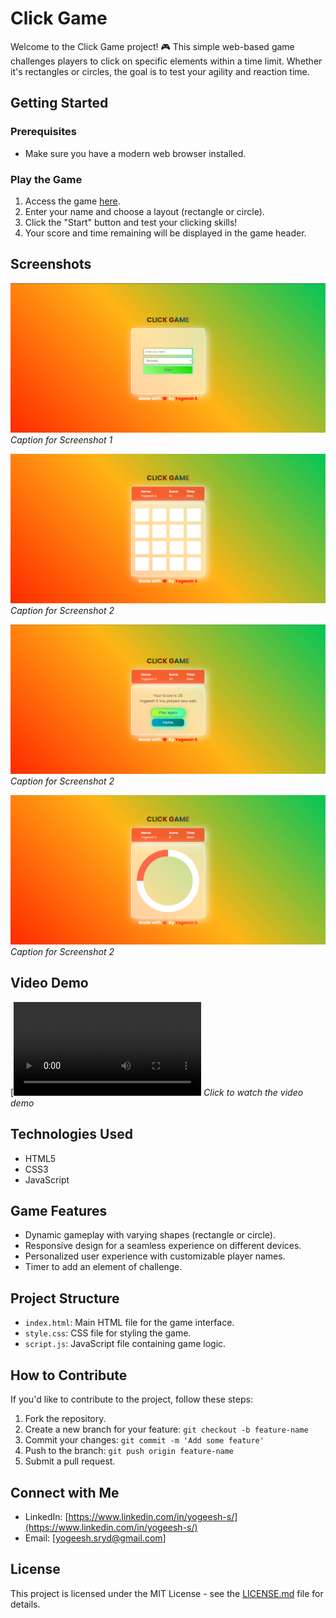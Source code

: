 # Click Game

Welcome to the Click Game project! 🎮 This simple web-based game challenges players to click on specific elements within a time limit. Whether it's rectangles or circles, the goal is to test your agility and reaction time.

## Getting Started

### Prerequisites
- Make sure you have a modern web browser installed.

### Play the Game
1. Access the game [here]((https://yogeesh-s.github.io/clickgame/)).
2. Enter your name and choose a layout (rectangle or circle).
3. Click the "Start" button and test your clicking skills!
4. Your score and time remaining will be displayed in the game header.

## Screenshots

![Game Screenshot 1](/demo/screenshot1.png)
*Caption for Screenshot 1*

![Game Screenshot 2](/demo/screenshot2.png)
*Caption for Screenshot 2*

![Game Screenshot 3](/demo/screenshot3.png)
*Caption for Screenshot 2*

![Game Screenshot 4](/demo/screenshot4.png)
*Caption for Screenshot 2*

## Video Demo

[![Click Game Demo](/demo/demo.mp4)
*Click to watch the video demo*

## Technologies Used
- HTML5
- CSS3
- JavaScript

## Game Features
- Dynamic gameplay with varying shapes (rectangle or circle).
- Responsive design for a seamless experience on different devices.
- Personalized user experience with customizable player names.
- Timer to add an element of challenge.

## Project Structure

- `index.html`: Main HTML file for the game interface.
- `style.css`: CSS file for styling the game.
- `script.js`: JavaScript file containing game logic.

## How to Contribute

If you'd like to contribute to the project, follow these steps:

1. Fork the repository.
2. Create a new branch for your feature: `git checkout -b feature-name`
3. Commit your changes: `git commit -m 'Add some feature'`
4. Push to the branch: `git push origin feature-name`
5. Submit a pull request.


## Connect with Me

- LinkedIn: [https://www.linkedin.com/in/yogeesh-s/](https://www.linkedin.com/in/yogeesh-s/)
- Email: [yogeesh.sryd@gmail.com]

## License

This project is licensed under the MIT License - see the [LICENSE.md](LICENSE.md) file for details.
